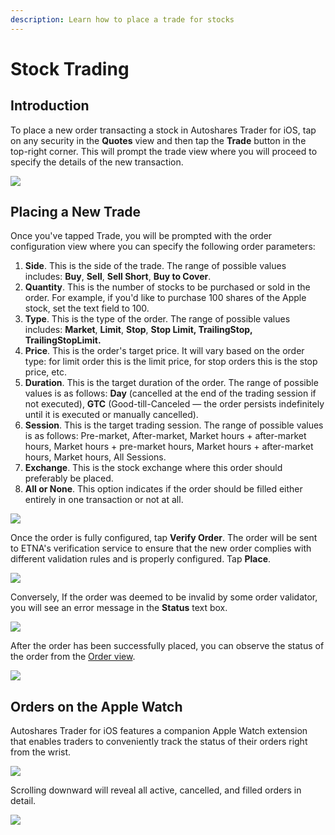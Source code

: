 ```yaml
---
description: Learn how to place a trade for stocks
---
```


# Stock Trading

## Introduction

To place a new order transacting a stock in Autoshares Trader for iOS, tap on any security in the **Quotes** view and then tap the **Trade** button in the top-right corner. This will prompt the trade view where you will proceed to specify the details of the new transaction.

![](../../../../.gitbook/assets/img_ff96693f5a2f-1_iphonexspacegrey_portrait%20%281%29.png)

## Placing a New Trade

Once you've tapped Trade, you will be prompted with the order configuration view where you can specify the following order parameters:

1. **Side**. This is the side of the trade. The range of possible values includes: **Buy**, **Sell**, **Sell Short**, **Buy to Cover**.
2. **Quantity**. This is the number of stocks to be purchased or sold in the order. For example, if you'd like to purchase 100 shares of  the Apple stock, set the text field to 100.
3. **Type**. This is the type of the order. The range of possible values includes: **Market**, **Limit**, **Stop**, **Stop Limit, TrailingStop, TrailingStopLimit.**
4. **Price**. This is the order's target price. It will vary based on the order type: for limit order this is the limit price, for stop orders this is the stop price, etc.
5. **Duration**. This is the target duration of the order. The range of possible values is as follows: **Day** \(cancelled at the end of the trading session if not executed\), **GTC** \(Good-till-Canceled — the order persists indefinitely until it is executed or manually cancelled\).
6. **Session**. This is the target trading session. The range of possible values is as follows: Pre-market, After-market, Market hours + after-market hours, Market hours + pre-market hours, Market hours + after-market hours,  Market hours, All Sessions.
7. **Exchange**. This is the stock exchange where this order should preferably be placed.
8. **All or None**. This option indicates if the order should be filled either entirely in one transaction or not at all.

![](../../../../.gitbook/assets/img_2b534b44cb96-1_iphonexspacegrey_portrait.png)

Once the order is fully configured, tap **Verify Order**. The order will be sent to ETNA's verification service to ensure that the new order complies with different validation rules and is properly configured. Tap **Place**.

![](../../../../.gitbook/assets/img_989001a15890-1_iphonexspacegrey_portrait.png)

Conversely, If the order was deemed to be invalid by some order validator, you will see an error message in the **Status** text box.

![](../../../../.gitbook/assets/assets_-lg87vekkhvglbrecnrm_-lg8mbk_qfyofjupdere_-lg8mdeseo619dq-qx9m_img_0065_iphonexspacegrey_portrait.png)

After the order has been successfully placed, you can observe the status of the order from the [Order view](../../orders-view.md).

![](../../../../.gitbook/assets/img_0972f1d73547-1_iphonexspacegrey_portrait.png)

## Orders on the Apple Watch

Autoshares Trader for iOS features a companion Apple Watch extension that enables traders to conveniently track the status of their orders right from the wrist.

![](../../../../.gitbook/assets/silver-white-band-5.png)

Scrolling downward will reveal all active, cancelled, and filled orders in detail.

![](../../../../.gitbook/assets/silver-white-band-6.png)

